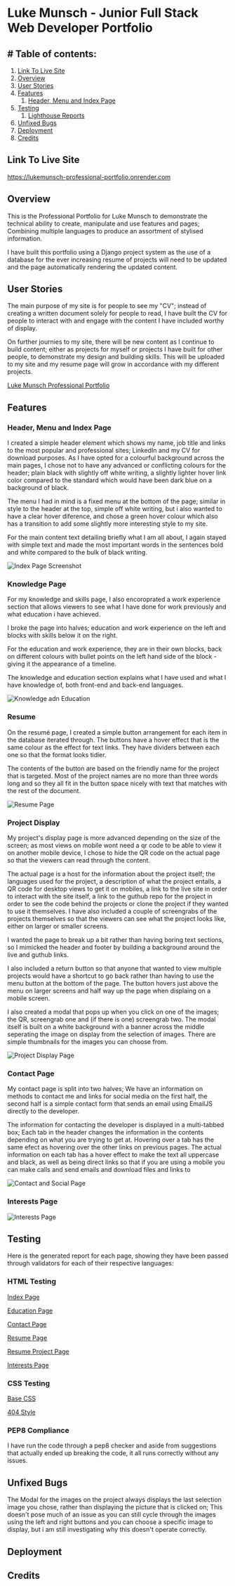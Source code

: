 <!-- Responsive image -->

# **Luke Munsch - Junior Full Stack Web Developer Portfolio**

## # **Table of contents:**

1. [Link To Live Site](#link-to-live-site)
2. [Overview](#overview)
3. [User Stories](#user-stories)
4. [Features](#features)
   1. [Header, Menu and Index Page](#header-menu-and-index-page)
5. [Testing](#testing)
   1. [Lighthouse Reports](#lighthouse-reports)
6. [Unfixed Bugs](#unfixed-bugs)
7. [Deployment](#deployment)
8. [Credits](#credits)

## **Link To Live Site**

https://lukemunsch-professional-portfolio.onrender.com

## **Overview**

This is the Professional Portfolio for Luke Munsch to demonstrate the technical ability to create, manipulate and use features and pages; Combining multiple languages to produce an assortment of stylised information.

I have built this portfolio using a Django project system as the use of a database for the ever increasing resume of projects will need to be updated and the page automatically rendering the updated content.

## **User Stories**

The main purpose of my site is for people to see my "CV"; instead of creating a written document solely for people to read, I have built the CV for people to interact with and engage with the content I have included worthy of display.

On further journies to my site, there will be new content as I continue to build content; either as projects for myself or projects I have built for other people, to demonstrate my design and building skills. This will be uploaded to my site and my resume page will grow in accordance with my different projects.

[Luke Munsch Professional Portfolio](https://github.com/users/lukemunsch/projects/11)

## **Features**

### **Header, Menu and Index Page**

I created a simple header element which shows my name, job title and links to the most popular and professional sites; LinkedIn and my CV for download purposes. As I have opted for a colourful background across the main pages, I chose not to have any advanced or conflicting colours for the header; plain black with slightly off white writing, a slightly lighter hover link color compared to the standard which would have been dark blue on a background of black.

The menu I had in mind is a fixed menu at the bottom of the page; similar in style to the header at the top, simple off white writing, but i also wanted to have a clear hover diference, and chose a green hover colour which also has a transition to add some slightly more interesting style to my site.

For the main content text detailing briefly what I am all about, I again stayed with simple text and made the most important words in the sentences bold and white compared to the bulk of black writing.

![Index Page Screenshot](media/READMEImages/header-menu-index-ss.png)

### **Knowledge Page**

For my knowledge and skills page, I also encoroprated a work experience section that allows viewers to see what I have done for work previously and what education i have achieved.

I broke the page into halves; education and work experience on the left and blocks with skills below it on the right.

For the education and work experience,  they are in their own blocks, back on different colours with bullet points on the left hand side of the block - giving it the appearance of a timeline.

The knowledge and education section explains what I have used and what I have knowledge of, both front-end and back-end languages.

![Knowledge adn Education](media/READMEImages/knowledge-education-ss.png)

### **Resume**

On the resumé page, I created a simple button arrangement for each item in the database iterated through. The buttons have a hover effect that is the same colour as the effect for text links. They have dividers between each one so that the format looks tidier.

The contents of the button are based on the friendly name for the project that is targeted. Most of the project names are no more than three words long and so they all fit in the button space nicely with text that matches with the rest of the document.

![Resume Page](media/READMEImages/resume-ss.png)

### **Project Display**

My project's display page is more advanced depending on the size of the screen; as most views on mobile wont need a qr code to be able to view it on another mobile device, I chose to hide the QR code on the actual page so that the viewers can read through the content.

The actual page is a host for the information about the project itself; the languages used for the project, a description of what the project entails, a QR code for desktop views to get it on mobiles, a link to the live site in order to interact with the site itself, a link to the guthub repo for the project in order to see the code behind the projects or clone the project if they wanted to use it themselves. I have also included a couple of screengrabs of the projects themselves so that the viewers can see what the project looks like, either on larger or smaller screens.

I wanted the page to break up a bit rather than having boring text sections, so I mimicked the header and footer by building a background around the live and guthub links.

I also included a return button so that anyone that wanted to view multiple projects would have a shortcut to go back rather than having to use the menu button at the bottom of the page. The button hovers just above the menu on larger screens and half way up the page when displaing on a mobile screen.

I also created a modal that pops up when you click on one of the images; the QR, screengrab one and (if there is one) screengrab two. The modal itself is built on a white background with a banner across the middle seperating the image on display from the selection of images. There are simple thumbnails for the images you can choose from.

![Project Display Page](media/READMEImages/project-display-ss.png)

### **Contact Page**

My contact page is split into two halves; We have an information on methods to contact me and links for social media on the first half, the second half is a simple contact form that sends an email using EmailJS directly to the developer.

The information for contacting the developer is displayed in a multi-tabbed box; Each tab in the header changes the information in the contents depending on what you are trying to get at. Hovering over a tab has the same efect as hovering over the other links on previous pages. The actual information on each tab has a hover effect to make the text all uppercase and black, as well as being direct links so that if you are using a mobile you can make calls and send emails and download files and links to 

![Contact and Social Page](media/READMEImages/contact-ss.png)

### **Interests Page**

![Interests Page](media/READMEImages/interests-ss.png)

## **Testing**

Here is the generated report for each page, showing they have been passed through validators for each of their respective languages:

### **HTML Testing**

[Index Page](media/READMEImages/index-w3c.png)

[Education Page](media/READMEImages/education-w3c.png)

[Contact Page](media/READMEImages/contact-w3c.png)

[Resume Page](media/READMEImages/resume-w3c.png)

[Resume Project Page](media/READMEImages/resume-project-w3c.png)

[Interests Page](media/READMEImages/index-w3c.png)

### **CSS Testing**

[Base CSS](media/READMEImages/base-css-w3c.png)

[404 Style](media/READMEImages/404-css-w3c.png)

### **PEP8 Compliance**

I have run the code through a pep8 checker and aside from suggestions that actually ended up breaking the code, it all runs correctly without any issues.

## **Unfixed Bugs**

The Modal for the images on the project always displays the last selection image you chose, rather than displaying the picture that is clicked on; This doesn't pose much of an issue as you can still cycle through the images using the left and right buttons and you can choose a specific image to display, but i am still investigating why this doesn't operate correctly.

## **Deployment**

<!-- How -->

## **Credits**

<!-- All the things you have get/find/learn -->
